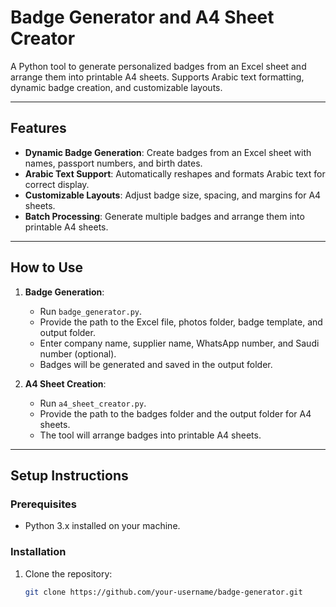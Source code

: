 # Badge Generator and A4 Sheet Creator

A Python tool to generate personalized badges from an Excel sheet and arrange them into printable A4 sheets. Supports Arabic text formatting, dynamic badge creation, and customizable layouts.

---

## Features
- **Dynamic Badge Generation**: Create badges from an Excel sheet with names, passport numbers, and birth dates.
- **Arabic Text Support**: Automatically reshapes and formats Arabic text for correct display.
- **Customizable Layouts**: Adjust badge size, spacing, and margins for A4 sheets.
- **Batch Processing**: Generate multiple badges and arrange them into printable A4 sheets.

---

## How to Use
1. **Badge Generation**:
   - Run `badge_generator.py`.
   - Provide the path to the Excel file, photos folder, badge template, and output folder.
   - Enter company name, supplier name, WhatsApp number, and Saudi number (optional).
   - Badges will be generated and saved in the output folder.

2. **A4 Sheet Creation**:
   - Run `a4_sheet_creator.py`.
   - Provide the path to the badges folder and the output folder for A4 sheets.
   - The tool will arrange badges into printable A4 sheets.

---

## Setup Instructions

### Prerequisites
- Python 3.x installed on your machine.

### Installation
1. Clone the repository:
   ```bash
   git clone https://github.com/your-username/badge-generator.git
